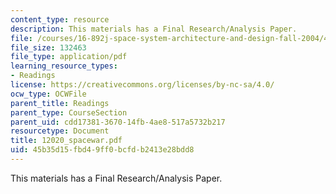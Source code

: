 ```yaml
---
content_type: resource
description: This materials has a Final Research/Analysis Paper.
file: /courses/16-892j-space-system-architecture-and-design-fall-2004/45b35d15fbd49ff0bcfdb2413e28bdd8_12020_spacewar.pdf
file_size: 132463
file_type: application/pdf
learning_resource_types:
- Readings
license: https://creativecommons.org/licenses/by-nc-sa/4.0/
ocw_type: OCWFile
parent_title: Readings
parent_type: CourseSection
parent_uid: cdd17381-3670-14fb-4ae8-517a5732b217
resourcetype: Document
title: 12020_spacewar.pdf
uid: 45b35d15-fbd4-9ff0-bcfd-b2413e28bdd8
---
```

This materials has a Final Research/Analysis Paper.